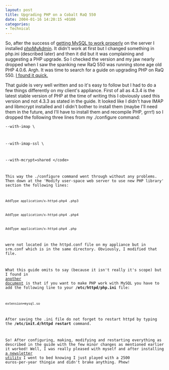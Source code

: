 ```yaml
---
layout: post
title: Upgrading PHP on a Cobalt RaQ 550
date: 2004-01-16 14:20:15 +0100
categories:
- Technical
---
```

So, after the success of <a href="http://www.rusiczki.net/blog/archives/2004/01/16/starting_mysql_at_boot_time_on_a_cobalt_raq_550" title="Starting MySQL at boot time on a Cobalt RaQ 550">getting MySQL to work properly</a> on the server I installed <a href="http://www.phpmyadmin.net" title="THE PHP based MySQL admin tool of choice">phpMyAdmin</a>. It didn't work at first but I changed something in php.ini (described later) and then it did but it was complaining and suggesting a PHP upgrade. So I checked the version and my jaw nearly dropped when I saw the spanking new RaQ 550 was running stone age old PHP 4.0.6. Argh. It was time to search for a guide on upgrading PHP on RaQ 550. <a href="http://www.cobaltfaqs.com/wiki/index.php/Upgrade%20PHP%20on%20RaQ%20550" title="PhpWiki - Upgrade PHP on RaQ 550">I found it quick.</a>

That guide is very well written and so it's easy to follow but I had to do a few things differently on my client's appliance. First of all as 4.3.4 is the latest stable version of PHP at the time of writing this I obviously used this version and not 4.3.3 as stated in the guide. It looked like I didn't have IMAP and libmcrypt installed and I didn't bother to install them (maybe I'll need them in the future, and I'll have to install them and recompile PHP, grrr!) so I dropped the following three lines from my ./configure command:

<code>--with-imap \

--with-imap-ssl \

--with-mcrypt=shared \</code>

This way the ./configure command went through without any problems. Then down at the 'Modify user-space web server to use new PHP library' section the following lines:

<code>AddType application/x-httpd-php4 .php3

AddType application/x-httpd-php4 .php4

AddType application/x-httpd-php4 .php</code>

were not located in the httpd.conf file on my appliance but in srm.conf which is in the same directory. Obviously, I modified that file.

What this guide omits to say (because it isn't really it's scope) but I found in <a href="http://sunsolve.sun.com/pub-cgi/retrieve.pl?doc=finfodoc%2F8412&zone_32=raq%20550%20mysql" title=" Enabling support for MySQL in PHP on RaQ 550">another document</a> is that if you want to make PHP work with MySQL you have to add the following line to your <b>/etc/httpd/php.ini</b> file:

<code>extension=mysql.so</code>

After saving the .ini file do not forget to restart httpd by typing the <b>/etc/init.d/httpd restart</b> command.

So! After configuring, making, modifying and restarting everything as described in the guide with the few minor changes as mentioned earlier it worked! Well, I was really pleased with myself and after installing <a href="http://mojo.skazat.com/" title="Dada Mail">a newsletter utility</a> I went to bed knowing I just played with a 2500 euros-per-year thingie and didn't brake anything. Phew!
